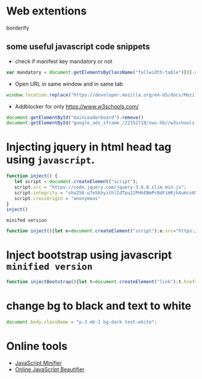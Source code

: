 # Web extentions

borderify


## some useful javascript code snippets
- check if manifest key mandatory or not
```javascript
var mandatory = document.getElementsByClassName("fullwidth-table")[0].childNodes[1].childNodes[3].childNodes[3].childNodes[0].textContent.toLowerCase();
```

- Open URL in same window and in same tab
```javascript
window.location.replace("https://developer.mozilla.org/en-US/docs/Mozilla/Add-ons/WebExtensions/manifest.json/name");
```
- Addblocker for only https://www.w3schools.com/
```javascript
document.getElementById("mainLeaderboard").remove()
document.getElementById("google_ads_iframe_/22152718/sws-hb//w3schools.com//main_leaderboard_0__container__").remove()
```

# Injecting jquery in html head tag using `javascript`.
 ```javascript
function inject() {
    let script = document.createElement("script");
    script.src = "https://code.jquery.com/jquery-3.6.0.slim.min.js";
    script.integrity = "sha256-u7e5khyithlIdTpu22PHhENmPcRdFiHRjhAuHcs05RI=";
    script.crossOrigin = "anonymous"
}
inject()
 ```
 `minifed version` 
 ```javascript
 function inject(){let e=document.createElement("script");e.src="https://code.jquery.com/jquery-3.6.0.slim.min.js",e.integrity="sha256-u7e5khyithlIdTpu22PHhENmPcRdFiHRjhAuHcs05RI=",e.crossOrigin="anonymous"}inject();
 ```
# Inject bootstrap using javascript `minified version`
```javascript
function injectBootstrap(){let t=document.createElement("link");t.href="https://cdn.jsdelivr.net/npm/bootstrap@5.0.2/dist/css/bootstrap.min.css",t.rel="stylesheet",t.integrity="sha384-EVSTQN3/azprG1Anm3QDgpJLIm9Nao0Yz1ztcQTwFspd3yD65VohhpuuCOmLASjC",t.crossOrigin="anonymous";let s=document.createElement("script");s.src="https://cdn.jsdelivr.net/npm/bootstrap@5.0.2/dist/js/bootstrap.bundle.min.js",s.integrity="sha384-MrcW6ZMFYlzcLA8Nl+NtUVF0sA7MsXsP1UyJoMp4YLEuNSfAP+JcXn/tWtIaxVXM",s.crossOrigin="anonymous";let e=document.createElement("script");e.src="https://cdn.jsdelivr.net/npm/@popperjs/core@2.9.2/dist/umd/popper.min.js",e.integrity="sha384-IQsoLXl5PILFhosVNubq5LC7Qb9DXgDA9i+tQ8Zj3iwWAwPtgFTxbJ8NT4GN1R8p",e.crossOrigin="anonymous";let n=document.createElement("script");n.src="https://cdn.jsdelivr.net/npm/bootstrap@5.0.2/dist/js/bootstrap.min.js",n.integrity="sha384-cVKIPhGWiC2Al4u+LWgxfKTRIcfu0JTxR+EQDz/bgldoEyl4H0zUF0QKbrJ0EcQF",n.crossOrigin="anonymous",document.head.appendChild(t),document.head.appendChild(s),document.head.appendChild(e),document.head.appendChild(n)} injectBootstrap()

```
# change bg to black and text to white
```javascript
document.body.className = "p-3 mb-2 bg-dark text-white";
```


# Online tools
- [JavaScript Minifier](https://javascript-minifier.com/)
- [Online JavaScript Beautifier](https://beautifier.io/)
